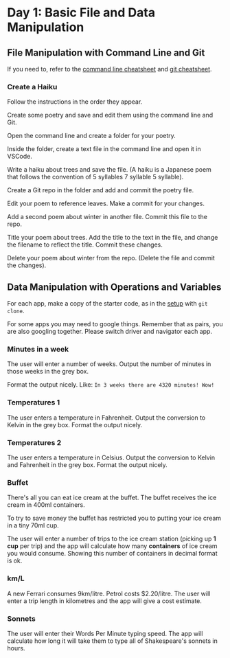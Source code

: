# Day 1: Basic File and Data Manipulation

## File Manipulation with Command Line and Git

If you need to, refer to the [command line cheatsheet](../../2-organising-and-managing-code-files/2-1-command-line.md#cheat-sheet) and [git cheatsheet](../../2-organising-and-managing-code-files/2-2-git.md#cheat-sheet).

### Create a Haiku

Follow the instructions in the order they appear. 

Create some poetry and save and edit them using the command line and Git.

Open the command line and create a folder for your poetry.

Inside the folder, create a text file in the command line and open it in VSCode.

Write a haiku about trees and save the file. \(A haiku is a Japanese poem that follows the convention of 5 syllables 7 syllable 5 syllable\).

Create a Git repo in the folder and add and commit the poetry file.

Edit your poem to reference leaves. Make a commit for your changes.

Add a second poem about winter in another file. Commit this file to the repo.

Title your poem about trees. Add the title to the text in the file, and change the filename to reflect the title. Commit these changes.

Delete your poem about winter from the repo. \(Delete the file and commit the changes\).

## Data Manipulation with Operations and Variables

For each app, make a copy of the starter code, as in the [setup](https://swe101.rocketacademy.co/4-getting-started-with-code/4-2-our-first-program#setup) with `git clone`.

For some apps you may need to google things. Remember that as pairs, you are also googling together. Please switch driver and navigator each app.

### **Minutes in a week**

The user will enter a number of weeks. Output the number of minutes in those weeks in the grey box.

Format the output nicely. Like: `In 3 weeks there are 4320 minutes! Wow!`

### **Temperatures 1**

The user enters a temperature in Fahrenheit. Output the conversion to Kelvin in the grey box. Format the output nicely.

### **Temperatures 2**

The user enters a temperature in Celsius. Output the conversion to Kelvin and Fahrenheit in the grey box. Format the output nicely.

### **Buffet**

There's all you can eat ice cream at the buffet. The buffet receives the ice cream in 400ml containers.

To try to save money the buffet has restricted you to putting your ice cream in a tiny 70ml cup.

The user will enter a number of trips to the ice cream station \(picking up **1 cup** per trip\) and the app will calculate how many **containers** of ice cream you would consume. Showing this number of containers in decimal format is ok.

### **km/L**

A new Ferrari consumes 9km/litre. Petrol costs $2.20/litre. The user will enter a trip length in kilometres and the app will give a cost estimate.

### **Sonnets**

The user will enter their Words Per Minute typing speed. The app will calculate how long it will take them to type all of Shakespeare's sonnets in hours.


